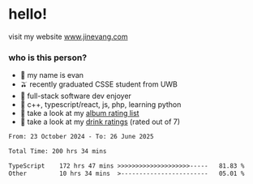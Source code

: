 # hello!

visit my website www.jinevang.com

### who is this person?
- 🦦 my name is evan                                                                  
- 🫒 recently graduated CSSE student from UWB
- 🥕 full-stack software dev enjoyer
- 🍚 c++, typescript/react, js, php, learning python
- 🎹 take a look at my [album rating list](https://bit.ly/albumratings)
- 🧋 take a look at my [drink ratings](https://bit.ly/drinkratings) (rated out of 7)

<!---
jinevang/jinevang is a ✨ special ✨ repository because its `README.md` (this file) appears on your GitHub profile.
You can click the Preview link to take a look at your changes.
--->
<!--START_SECTION:waka-->

```txt
From: 23 October 2024 - To: 26 June 2025

Total Time: 200 hrs 34 mins

TypeScript    172 hrs 47 mins >>>>>>>>>>>>>>>>>>>>-----   81.83 %
Other         10 hrs 34 mins  >------------------------   05.01 %
```

<!--END_SECTION:waka-->
